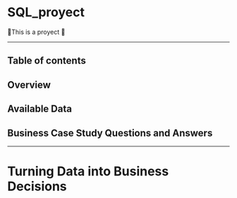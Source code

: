 # SQL_proyect
:horse_racing:This is a proyect :rotating_light:
***
## Table of contents
## Overview
## Available Data
## Business Case Study Questions and Answers
***
# Turning Data into Business Decisions

